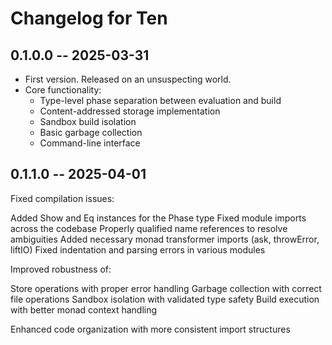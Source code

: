 # Changelog for Ten

## 0.1.0.0 -- 2025-03-31

* First version. Released on an unsuspecting world.
* Core functionality:
  * Type-level phase separation between evaluation and build
  * Content-addressed storage implementation
  * Sandbox build isolation
  * Basic garbage collection
  * Command-line interface

## 0.1.1.0 -- 2025-04-01

Fixed compilation issues:

Added Show and Eq instances for the Phase type
Fixed module imports across the codebase
Properly qualified name references to resolve ambiguities
Added necessary monad transformer imports (ask, throwError, liftIO)
Fixed indentation and parsing errors in various modules

Improved robustness of:

Store operations with proper error handling
Garbage collection with correct file operations
Sandbox isolation with validated type safety
Build execution with better monad context handling

Enhanced code organization with more consistent import structures
